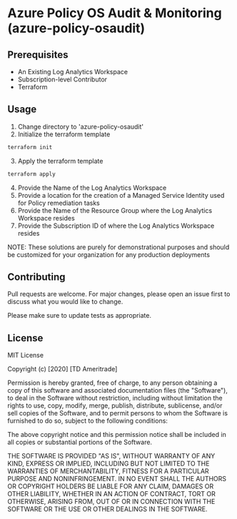 # Azure Policy OS Audit & Monitoring (azure-policy-osaudit)

## Prerequisites

* An Existing Log Analytics Workspace
* Subscription-level Contributor
* Terraform

## Usage

1. Change directory to 'azure-policy-osaudit'
2. Initialize the terraform template
```bash
terraform init
```
3. Apply the terraform template
```bash
terraform apply
```
4. Provide the Name of the Log Analytics Workspace
5. Provide a location for the creation of a Managed Service Identity used for Policy remediation tasks
6. Provide the Name of the Resource Group where the Log Analytics Workspace resides
7. Provide the Subscription ID of where the Log Analytics Workspace resides

NOTE: These solutions are purely for demonstrational purposes and should be customized for your organization for any production deployments

## Contributing
Pull requests are welcome. For major changes, please open an issue first to discuss what you would like to change.

Please make sure to update tests as appropriate.

## License

MIT License

Copyright (c) [2020] [TD Ameritrade]

Permission is hereby granted, free of charge, to any person obtaining a copy
of this software and associated documentation files (the "Software"), to deal
in the Software without restriction, including without limitation the rights
to use, copy, modify, merge, publish, distribute, sublicense, and/or sell
copies of the Software, and to permit persons to whom the Software is
furnished to do so, subject to the following conditions:

The above copyright notice and this permission notice shall be included in all
copies or substantial portions of the Software.

THE SOFTWARE IS PROVIDED "AS IS", WITHOUT WARRANTY OF ANY KIND, EXPRESS OR
IMPLIED, INCLUDING BUT NOT LIMITED TO THE WARRANTIES OF MERCHANTABILITY,
FITNESS FOR A PARTICULAR PURPOSE AND NONINFRINGEMENT. IN NO EVENT SHALL THE
AUTHORS OR COPYRIGHT HOLDERS BE LIABLE FOR ANY CLAIM, DAMAGES OR OTHER
LIABILITY, WHETHER IN AN ACTION OF CONTRACT, TORT OR OTHERWISE, ARISING FROM,
OUT OF OR IN CONNECTION WITH THE SOFTWARE OR THE USE OR OTHER DEALINGS IN THE
SOFTWARE.